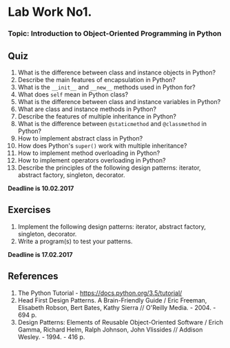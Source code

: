 # **Lab Work No1.**
### **Topic: Introduction to Object-Oriented Programming in Python**


## Quiz
1. What is the difference between class and instance objects in Python?
2. Describe the main features of encapsulation in Python?
3. What is the `__init__` and `__new__` methods used in Python for?
4. What does `self` mean in Python class?
5. What is the difference between class and instance variables in Python?
6. What are class and instance methods in Python?
7. Describe the features of multiple inheritance in Python?
8. What is the difference between `@staticmethod` and `@classmethod` in Python?
9. How to implement abstract class in Python?
10. How does Python's `super()` work with multiple inheritance?
11. How to implement method overloading in Python?
12. How to implement operators overloading in Python?
13. Describe the principles of the following design patterns: iterator, abstract factory, singleton, decorator.

**Deadline is 10.02.2017**

## Exercises
1. Implement the following design patterns: iterator, abstract factory, singleton, decorator.
2. Write a program(s) to test your patterns.

**Deadline is 17.02.2017**

## References
1. The Python Tutorial - https://docs.python.org/3.5/tutorial/
2. Head First Design Patterns. A Brain-Friendly Guide / Eric Freeman, Elisabeth Robson, Bert Bates, Kathy Sierra // O'Reilly Media. - 2004. - 694 p.
2. Design Patterns: Elements of Reusable Object-Oriented Software / Erich Gamma, Richard Helm, Ralph Johnson, John Vlissides // Addison Wesley. - 1994. - 416 p.
